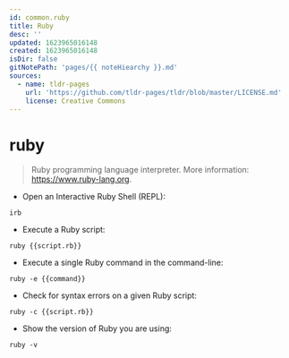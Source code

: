 ```yaml
---
id: common.ruby
title: Ruby
desc: ''
updated: 1623965016148
created: 1623965016148
isDir: false
gitNotePath: 'pages/{{ noteHiearchy }}.md'
sources:
  - name: tldr-pages
    url: 'https://github.com/tldr-pages/tldr/blob/master/LICENSE.md'
    license: Creative Commons
---
```

# ruby

> Ruby programming language interpreter.
> More information: <https://www.ruby-lang.org>.

- Open an Interactive Ruby Shell (REPL):

`irb`

- Execute a Ruby script:

`ruby {{script.rb}}`

- Execute a single Ruby command in the command-line:

`ruby -e {{command}}`

- Check for syntax errors on a given Ruby script:

`ruby -c {{script.rb}}`

- Show the version of Ruby you are using:

`ruby -v`

